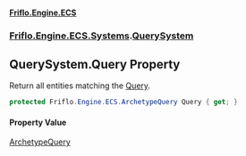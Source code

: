#### [Friflo.Engine.ECS](index.md 'index')
### [Friflo.Engine.ECS.Systems](Friflo.Engine.ECS.Systems.md 'Friflo.Engine.ECS.Systems').[QuerySystem](QuerySystem.md 'Friflo.Engine.ECS.Systems.QuerySystem')

## QuerySystem.Query Property

Return all entities matching the [Query](QuerySystem.Query.md 'Friflo.Engine.ECS.Systems.QuerySystem.Query').

```csharp
protected Friflo.Engine.ECS.ArchetypeQuery Query { get; }
```

#### Property Value
[ArchetypeQuery](ArchetypeQuery.md 'Friflo.Engine.ECS.ArchetypeQuery')